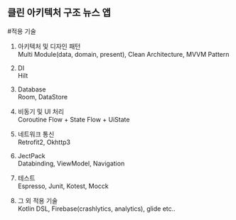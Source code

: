 
## 클린 아키텍처 구조 뉴스 앱

#적용 기술

1. 아키텍처 및 디자인 패턴<br>
    Multi Module(data, domain, present), Clean Architecture, MVVM Pattern

2. DI<br>
    Hilt

3. Database<br>
    Room, DataStore

4. 비동기 및 UI 처리<br>
    Coroutine Flow + State Flow + UiState

5. 네트워크 통신<br>
    Retrofit2, Okhttp3

6. JectPack<br>
    Databinding, ViewModel, Navigation

7. 테스트<br>
    Espresso, Junit, Kotest, Mocck

8. 그 외 적용 기술<br>
   Kotlin DSL, Firebase(crashlytics, analytics), glide etc..
        
